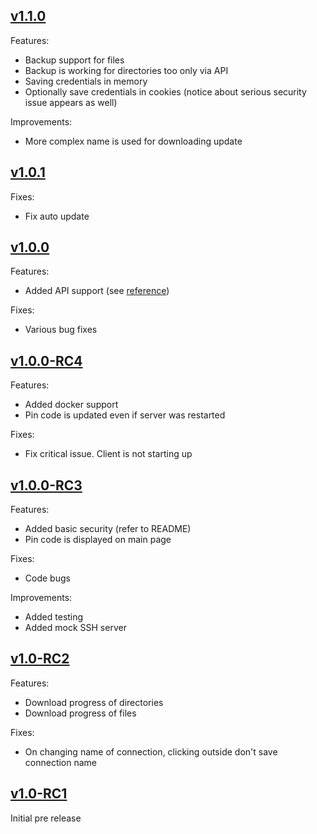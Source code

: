 ## [v1.1.0](#v110)
Features:
* Backup support for files
* Backup is working for directories too only via API
* Saving credentials in memory
* Optionally save credentials in cookies (notice about serious security issue appears as well)

Improvements:
* More complex name is used for downloading update

## [v1.0.1](#v101)
Fixes:
* Fix auto update

## [v1.0.0](#v100)
Features:
* Added API support (see [reference](https://github.com/anikitenko/mini-sftp-client/blob/master/API_REFERENCE.md))

Fixes:
* Various bug fixes

## [v1.0.0-RC4](#v100-rc4)
Features:
* Added docker support
* Pin code is updated even if server was restarted

Fixes:
* Fix critical issue. Client is not starting up

## [v1.0.0-RC3](#v100-rc3)
Features:
* Added basic security (refer to README)
* Pin code is displayed on main page

Fixes:
* Code bugs

Improvements:
* Added testing
* Added mock SSH server

## [v1.0-RC2](#v10-rc2)
Features:
* Download progress of directories
* Download progress of files

Fixes:
* On changing name of connection, clicking outside don't save connection name

## [v1.0-RC1](#v10-rc1)
Initial pre release
